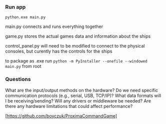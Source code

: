 ### Run app
`python.exe main.py`

main.py connects and runs everything together

game.py stores the actual games data and information about the ships

control_panel.py will need to be modified to connect to the physical consoles, but curently has the controls for the ships

to package as .exe run `python -m PyInstaller --onefile --windowed main.py` from root

### Questions
What are the input/output methods on the hardware?
Do we need specific communication protocols (e.g., serial, USB, TCP/IP)?
What data formats will I be receiving/sending?
Will any drivers or middleware be needed?
Are there any hardware limitations that could affect performance?

[https://github.com/boyczuk/ProximaCommandGame]